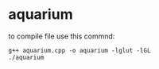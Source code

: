 # aquarium


to compile file use this commnd:

```
g++ aquarium.cpp -o aquarium -lglut -lGL
./aquarium
```
